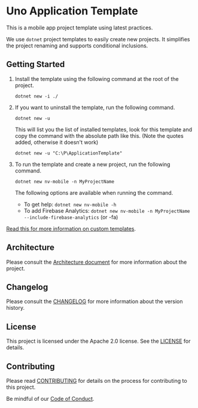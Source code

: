 ﻿# Uno Application Template

This is a mobile app project template using latest practices.

We use `dotnet` project templates to easily create new projects. It simplifies the project renaming and supports conditional inclusions.

## Getting Started

1. Install the template using the following command at the root of the project.

    `dotnet new -i ./`

1. If you want to uninstall the template, run the following command.

    `dotnet new -u`

    This will list you the list of installed templates, look for this template and copy the command with the absolute path like this. (Note the quotes added, otherwise it doesn't work)

    `dotnet new -u "C:\P\ApplicationTemplate"`

1. To run the template and create a new project, run the following command.

    `dotnet new nv-mobile -n MyProjectName`

    The following options are available when running the command.

    - To get help: `dotnet new nv-mobile -h`
    - To add Firebase Analytics: `dotnet new nv-mobile -n MyProjectName --include-firebase-analytics` (or -fa)

[Read this for more information on custom templates](https://docs.microsoft.com/en-us/dotnet/core/tools/custom-templates).

## Architecture

Please consult the [Architecture document](doc/Architecture.md) for more information about the project.

## Changelog

Please consult the [CHANGELOG](CHANGELOG.md) for more information about the version history.

## License

This project is licensed under the Apache 2.0 license. See the [LICENSE](LICENSE) for details.

## Contributing

Please read [CONTRIBUTING](CONTRIBUTING.md) for details on the process for contributing to this project.

Be mindful of our [Code of Conduct](CODE_OF_CONDUCT.md).
